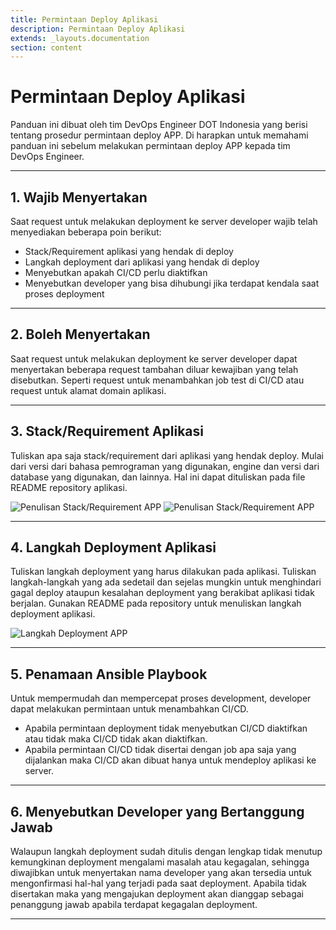 ```yaml
---
title: Permintaan Deploy Aplikasi
description: Permintaan Deploy Aplikasi
extends: _layouts.documentation
section: content
---
```


# Permintaan Deploy Aplikasi

Panduan ini dibuat oleh tim DevOps Engineer DOT Indonesia yang berisi tentang prosedur permintaan deploy APP. Di harapkan untuk memahami panduan ini sebelum melakukan permintaan deploy APP kepada tim DevOps Engineer.

---

## 1. Wajib Menyertakan

Saat request untuk melakukan deployment ke server developer wajib telah menyediakan beberapa poin berikut:

- Stack/Requirement aplikasi yang hendak di deploy
- Langkah deployment dari aplikasi yang hendak di deploy
- Menyebutkan apakah CI/CD perlu diaktifkan
- Menyebutkan developer yang bisa dihubungi jika terdapat kendala saat proses deployment

---

## 2. Boleh Menyertakan

Saat request untuk melakukan deployment ke server developer dapat menyertakan beberapa request tambahan diluar kewajiban yang telah disebutkan. Seperti request untuk menambahkan job test di CI/CD atau request untuk alamat domain aplikasi.

---

## 3. Stack/Requirement Aplikasi

Tuliskan apa saja stack/requirement dari aplikasi yang hendak deploy. Mulai dari versi dari bahasa pemrograman yang digunakan, engine dan versi dari database yang digunakan, dan lainnya. Hal ini dapat dituliskan pada file README repository aplikasi.

![Penulisan Stack/Requirement APP](/assets/img/penulisan-requirement-1.png "Penulisan Stack/Requirement APP")
![Penulisan Stack/Requirement APP](/assets/img/penulisan-requirement-2.png "Penulisan Stack/Requirement APP")

---

## 4. Langkah Deployment Aplikasi

Tuliskan langkah deployment yang harus dilakukan pada aplikasi. Tuliskan langkah-langkah yang ada sedetail dan sejelas mungkin untuk menghindari gagal deploy ataupun kesalahan deployment yang berakibat aplikasi tidak berjalan. Gunakan README pada repository untuk menuliskan langkah deployment aplikasi.

![Langkah Deployment APP](/assets/img/langkah-deployment.png "Langkah Deployment APP")

---

## 5. Penamaan Ansible Playbook 

Untuk mempermudah dan mempercepat proses development, developer dapat melakukan permintaan untuk menambahkan CI/CD.

- Apabila permintaan deployment tidak menyebutkan CI/CD diaktifkan atau tidak maka CI/CD tidak akan diaktifkan.
- Apabila permintaan CI/CD tidak disertai dengan job apa saja yang dijalankan maka CI/CD akan dibuat hanya untuk mendeploy aplikasi ke server.

---

## 6. Menyebutkan Developer yang Bertanggung Jawab 

Walaupun langkah deployment sudah ditulis dengan lengkap tidak menutup kemungkinan deployment mengalami masalah atau kegagalan, sehingga diwajibkan untuk menyertakan nama developer yang akan tersedia untuk mengonfirmasi hal-hal yang terjadi pada saat deployment. Apabila tidak disertakan maka yang mengajukan deployment akan dianggap sebagai penanggung jawab apabila terdapat kegagalan deployment.

---

